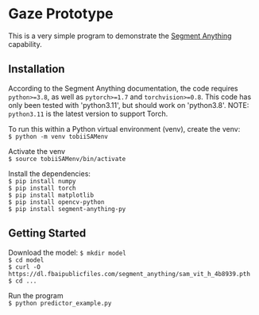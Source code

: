 # Gaze Prototype

This is a very simple program to demonstrate the [Segment Anything](https://github.com/facebookresearch/segment-anything/) capability. 

## Installation
According to the Segment Anything documentation, the code requires `python>=3.8`, as well as `pytorch>=1.7` and `torchvision>=0.8`.  This code has only been tested with 'python3.11', but should work on 'python3.8'.  NOTE: `python3.11` is the latest version to support Torch. 

To run this within a Python virtual environment (venv), create the venv:     
```$ python -m venv tobiiSAMenv```

Activate the venv     
```$ source tobiiSAMenv/bin/activate```

Install the dependencies:     
```$ pip install numpy```     
```$ pip install torch```     
```$ pip install matplotlib```     
```$ pip install opencv-python```     
```$ pip install segment-anything-py```     

## Getting Started
Download the model:
```$ mkdir model```    
```$ cd model```    
```$ curl -O https://dl.fbaipublicfiles.com/segment_anything/sam_vit_h_4b8939.pth```    
```$ cd ...```    

Run the program     
```$ python predictor_example.py```


